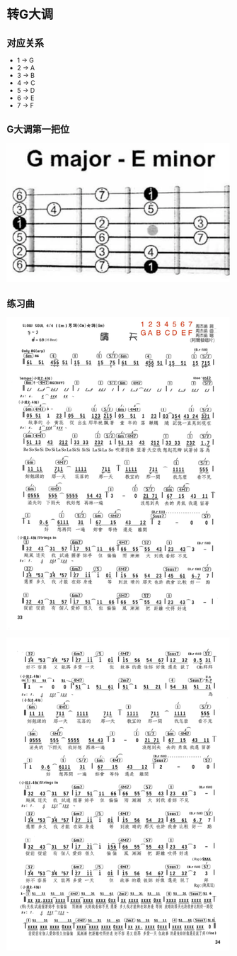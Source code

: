 # 转G大调

## 对应关系
- 1 -> G
- 2 -> A
- 3 -> B
- 4 -> C
- 5 -> D
- 6 -> E
- 7 -> F

## G大调第一把位
![](../images/transfer/g_major.png)

## 练习曲

![](../images/transfer/晴天_1.jpg)

![](../images/transfer/晴天_2.jpg)
